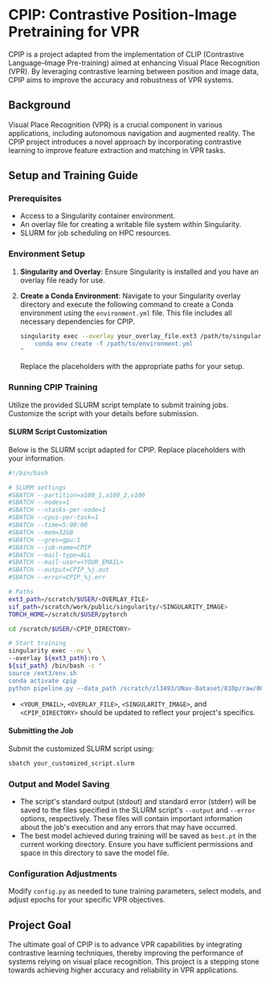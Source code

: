 # CPIP: Contrastive Position-Image Pretraining for VPR

CPIP is a project adapted from the implementation of CLIP (Contrastive Language–Image Pre-training) aimed at enhancing Visual Place Recognition (VPR). By leveraging contrastive learning between position and image data, CPIP aims to improve the accuracy and robustness of VPR systems.

## Background

Visual Place Recognition (VPR) is a crucial component in various applications, including autonomous navigation and augmented reality. The CPIP project introduces a novel approach by incorporating contrastive learning to improve feature extraction and matching in VPR tasks.

## Setup and Training Guide

### Prerequisites

- Access to a Singularity container environment.
- An overlay file for creating a writable file system within Singularity.
- SLURM for job scheduling on HPC resources.

### Environment Setup

1. **Singularity and Overlay**: Ensure Singularity is installed and you have an overlay file ready for use.

2. **Create a Conda Environment**:
   Navigate to your Singularity overlay directory and execute the following command to create a Conda environment using the `environment.yml` file. This file includes all necessary dependencies for CPIP.

   ```bash
   singularity exec --overlay your_overlay_file.ext3 /path/to/singularity_image.sif /bin/bash -c "
       conda env create -f /path/to/environment.yml
   "
   ```
   Replace the placeholders with the appropriate paths for your setup.

### Running CPIP Training

Utilize the provided SLURM script template to submit training jobs. Customize the script with your details before submission.

#### SLURM Script Customization

Below is the SLURM script adapted for CPIP. Replace placeholders with your information.

```bash
#!/bin/bash

# SLURM settings
#SBATCH --partition=a100_1,a100_2,v100
#SBATCH --nodes=1
#SBATCH --ntasks-per-node=1
#SBATCH --cpus-per-task=1
#SBATCH --time=5:00:00
#SBATCH --mem=32GB
#SBATCH --gres=gpu:1
#SBATCH --job-name=CPIP
#SBATCH --mail-type=ALL
#SBATCH --mail-user=<YOUR_EMAIL>
#SBATCH --output=CPIP_%j.out
#SBATCH --error=CPIP_%j.err

# Paths
ext3_path=/scratch/$USER/<OVERLAY_FILE>
sif_path=/scratch/work/public/singularity/<SINGULARITY_IMAGE>
TORCH_HOME=/scratch/$USER/pytorch

cd /scratch/$USER/<CPIP_DIRECTORY>

# Start training
singularity exec --nv \
--overlay ${ext3_path}:ro \
${sif_path} /bin/bash -c "
source /ext3/env.sh
conda activate cpip
python pipeline.py --data_path /scratch/zl3493/UNav-Dataset/810p/raw/000"
```

- `<YOUR_EMAIL>`, `<OVERLAY_FILE>`, `<SINGULARITY_IMAGE>`, and `<CPIP_DIRECTORY>` should be updated to reflect your project's specifics.

#### Submitting the Job

Submit the customized SLURM script using:

```bash
sbatch your_customized_script.slurm
```

### Output and Model Saving

- The script's standard output (stdout) and standard error (stderr) will be saved to the files specified in the SLURM script's `--output` and `--error` options, respectively. These files will contain important information about the job's execution and any errors that may have occurred.
- The best model achieved during training will be saved as `best.pt` in the current working directory. Ensure you have sufficient permissions and space in this directory to save the model file.

### Configuration Adjustments

Modify `config.py` as needed to tune training parameters, select models, and adjust epochs for your specific VPR objectives.

## Project Goal

The ultimate goal of CPIP is to advance VPR capabilities by integrating contrastive learning techniques, thereby improving the performance of systems relying on visual place recognition. This project is a stepping stone towards achieving higher accuracy and reliability in VPR applications.
